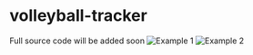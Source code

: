 # volleyball-tracker

Full source code will be added soon
![Example 1](./download.gif)
![Example 2](./download%20(1).gif)
